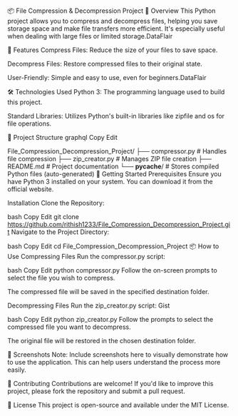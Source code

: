 📦 File Compression & Decompression Project
📝 Overview
This Python project allows you to compress and decompress files, helping you save storage space and make file transfers more efficient. It's especially useful when dealing with large files or limited storage.​
DataFlair

🎯 Features
Compress Files: Reduce the size of your files to save space.

Decompress Files: Restore compressed files to their original state.

User-Friendly: Simple and easy to use, even for beginners.​
DataFlair

🛠️ Technologies Used
Python 3: The programming language used to build this project.

Standard Libraries: Utilizes Python's built-in libraries like zipfile and os for file operations.​

📁 Project Structure
graphql
Copy
Edit

File_Compression_Decompression_Project/
├── compressor.py       # Handles file compression
├── zip_creator.py      # Manages ZIP file creation
├── README.md           # Project documentation
└── __pycache__/        # Stores compiled Python files (auto-generated)
🚀 Getting Started
Prerequisites
Ensure you have Python 3 installed on your system. You can download it from the official website.​

Installation
Clone the Repository:

bash
Copy
Edit
git clone https://github.com/rithish1233/File_Compression_Decompression_Project.git
Navigate to the Project Directory:

bash
Copy
Edit
cd File_Compression_Decompression_Project
📦 How to Use
Compressing Files
Run the compressor.py script:​

bash
Copy
Edit
python compressor.py
Follow the on-screen prompts to select the file you wish to compress.​

The compressed file will be saved in the specified destination folder.​

Decompressing Files
Run the zip_creator.py script:​
Gist

bash
Copy
Edit
python zip_creator.py
Follow the prompts to select the compressed file you want to decompress.​

The original file will be restored in the chosen destination folder.​

📸 Screenshots
Note: Include screenshots here to visually demonstrate how to use the application. This can help users understand the process more easily.​

🤝 Contributing
Contributions are welcome! If you'd like to improve this project, please fork the repository and submit a pull request.​

📄 License
This project is open-source and available under the MIT License.​

